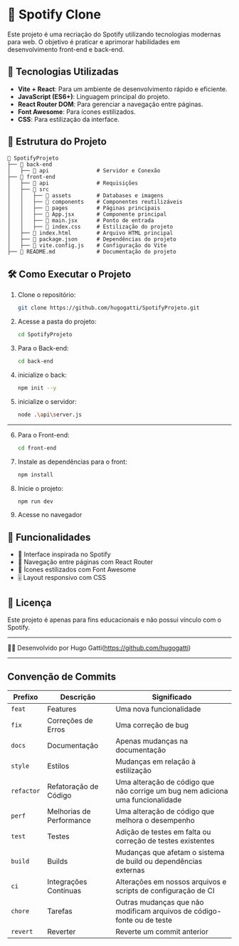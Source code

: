 # 🎵 Spotify Clone

Este projeto é uma recriação do Spotify utilizando tecnologias modernas para web. O objetivo é praticar e aprimorar habilidades em desenvolvimento front-end e back-end.

## 🚀 Tecnologias Utilizadas

- **Vite + React**: Para um ambiente de desenvolvimento rápido e eficiente.
- **JavaScript (ES6+)**: Linguagem principal do projeto.
- **React Router DOM**: Para gerenciar a navegação entre páginas.
- **Font Awesome**: Para ícones estilizados.
- **CSS**: Para estilização da interface.

## 📂 Estrutura do Projeto

```
📁 SpotifyProjeto
├── 📂 back-end
│   ├── 📂 api               # Servidor e Conexão
├── 📂 front-end
│   ├── 📂 api               # Requisições
│   ├── 📂 src
│   │   ├── 📂 assets        # Databases e imagens
│   │   ├── 📂 components    # Componentes reutilizáveis
│   │   ├── 📂 pages         # Páginas principais
│   │   ├── 📜 App.jsx       # Componente principal
│   │   ├── 📜 main.jsx      # Ponto de entrada
│   │   ├── 📜 index.css     # Estilização do projeto
│   ├── 📜 index.html        # Arquivo HTML principal
│   ├── 📜 package.json      # Dependências do projeto
│   ├── 📜 vite.config.js    # Configuração do Vite
├── 📜 README.md             # Documentação do projeto
```

## 🛠️ Como Executar o Projeto

1. Clone o repositório:
   ```sh
   git clone https://github.com/hugogatti/SpotifyProjeto.git
   ```
2. Acesse a pasta do projeto:

   ```sh
   cd SpotifyProjeto
   ```

3. Para o Back-end:
   ```sh
   cd back-end
   ```
4. inicialize o back:

   ```sh
   npm init --y
   ```

5. inicialize o servidor:
   ```sh
   node .\api\server.js
   ```

---

6. Para o Front-end:
   ```sh
   cd front-end
   ```
7. Instale as dependências para o front:
   ```sh
   npm install
   ```
8. Inicie o projeto:
   ```sh
   npm run dev
   ```
9. Acesse no navegador

## 📌 Funcionalidades

- 🎵 Interface inspirada no Spotify
- 📌 Navegação entre páginas com React Router
- 🎨 Ícones estilizados com Font Awesome
- 🎚️ Layout responsivo com CSS

## 📜 Licença

Este projeto é apenas para fins educacionais e não possui vínculo com o Spotify.

---

👨‍💻 Desenvolvido por Hugo Gatti(https://github.com/hugogatti)

---

## Convenção de Commits

| Prefixo    | Descrição                | Significado                                                                    |
| ---------- | ------------------------ | ------------------------------------------------------------------------------ |
| `feat`     | Features                 | Uma nova funcionalidade                                                        |
| `fix`      | Correções de Erros       | Uma correção de bug                                                            |
| `docs`     | Documentação             | Apenas mudanças na documentação                                                |
| `style`    | Estilos                  | Mudanças em relação à estilização                                              |
| `refactor` | Refatoração de Código    | Uma alteração de código que não corrige um bug nem adiciona uma funcionalidade |
| `perf`     | Melhorias de Performance | Uma alteração de código que melhora o desempenho                               |
| `test`     | Testes                   | Adição de testes em falta ou correção de testes existentes                     |
| `build`    | Builds                   | Mudanças que afetam o sistema de build ou dependências externas                |
| `ci`       | Integrações Contínuas    | Alterações em nossos arquivos e scripts de configuração de CI                  |
| `chore`    | Tarefas                  | Outras mudanças que não modificam arquivos de código-fonte ou de teste         |
| `revert`   | Reverter                 | Reverte um commit anterior                                                     |
